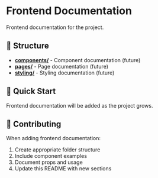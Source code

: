 # Frontend Documentation

Frontend documentation for the project.

## 📁 Structure

- **[components/](./components/)** - Component documentation (future)
- **[pages/](./pages/)** - Page documentation (future)
- **[styling/](./styling/)** - Styling documentation (future)

## 🚀 Quick Start

Frontend documentation will be added as the project grows.

## 📝 Contributing

When adding frontend documentation:
1. Create appropriate folder structure
2. Include component examples
3. Document props and usage
4. Update this README with new sections
